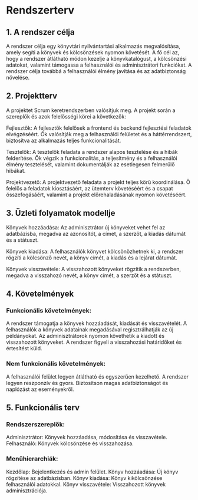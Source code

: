 # Rendszerterv

## 1. A rendszer célja

A rendszer célja egy könyvtári nyilvántartási alkalmazás megvalósítása, amely segíti a könyvek és kölcsönzések nyomon követését. A fő cél az, hogy a rendszer átlátható módon kezelje a könyvkatalógust, a kölcsönzési adatokat, valamint támogassa a felhasználói és adminisztrátori funkciókat. A rendszer célja továbbá a felhasználói élmény javítása és az adatbiztonság növelése.

##  2. Projektterv
A projektet Scrum keretrendszerben valósítjuk meg. A projekt során a szereplők és azok felelősségi körei a következők:

Fejlesztők: A fejlesztők felelősek a frontend és backend fejlesztési feladatok elvégzéséért. Ők valósítják meg a felhasználói felületet és a háttérrendszert, biztosítva az alkalmazás teljes funkcionalitását.

Tesztelők: A tesztelők feladata a rendszer alapos tesztelése és a hibák felderítése. Ők végzik a funkcionalitás, a teljesítmény és a felhasználói élmény tesztelését, valamint dokumentálják az esetlegesen felmerülő hibákat.

Projektvezető: A projektvezető feladata a projekt teljes körű koordinálása. Ő felelős a feladatok kiosztásáért, az ütemterv követéséért és a csapat összefogásáért, valamint a projekt előrehaladásának nyomon követéséért.

## 3. Üzleti folyamatok modellje
Könyvek hozzáadása: Az adminisztrátor új könyveket vehet fel az adatbázisba, megadva az azonosítót, a címet, a szerzőt, a kiadás dátumát és a státuszt.

Könyvek kiadása: A felhasználók könyvet kölcsönözhetnek ki, a rendszer rögzíti a kölcsönző nevét, a könyv címét, a kiadás és a lejárat dátumát.

Könyvek visszavétele: A visszahozott könyveket rögzítik a rendszerben, megadva a visszahozó nevét, a könyv címét, a szerzőt és a státuszt.

## 4. Követelmények
### Funkcionális követelmények:
A rendszer támogatja a könyvek hozzáadását, kiadását és visszavételét.
A felhasználók a könyvek adatainak megadásával regisztrálhatják az új példányokat.
Az adminisztrátorok nyomon követhetik a kiadott és visszahozott könyveket.
A rendszer figyeli a visszahozási határidőket és értesítést küld.
### Nem funkcionális követelmények:
A felhasználói felület legyen átlátható és egyszerűen kezelhető.
A rendszer legyen reszponzív és gyors.
Biztosítson magas adatbiztonságot és naplózást az eseményekről.

## 5. Funkcionális terv
### Rendszerszereplők:
Adminisztrátor: Könyvek hozzáadása, módosítása és visszavétele.
Felhasználó: Könyvek kölcsönzése és visszahozása.
### Menühierarchiák:
Kezdőlap: Bejelentkezés és admin felület.
Könyv hozzáadása: Új könyv rögzítése az adatbázisban.
Könyv kiadása: Könyv kikölcsönzése felhasználói adatokkal.
Könyv visszavétele: Visszahozott könyvek adminisztrációja.